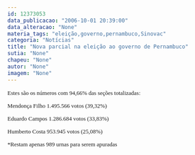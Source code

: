 ```yaml
---
id: 12373053
data_publicacao: "2006-10-01 20:39:00"
data_alteracao: "None"
materia_tags: "eleição,governo,pernambuco,Sinovac"
categoria: "Notícias"
title: "Nova parcial na eleição ao governo de Pernambuco"
sutia: "None"
chapeu: "None"
autor: "None"
imagem: "None"
---
```

<p><FONT size=2><FONT face=Verdana></p>
<p><P><FONT face=Verdana size=2>Estes são os números com 94,66% das seções totalizadas:</P></p>
<p><P>Mendonça Filho 1.495.566 votos (39,32%)</P></p>
<p><P>Eduardo Campos 1.286.684 votos (33,83%)</P></p>
<p><P>Humberto Costa 953.945 votos (25,08%)</P></p>
<p><P>*Restam apenas 989 urnas para serem apuradas</P></FONT></FONT></FONT> </p>
